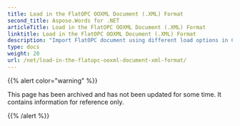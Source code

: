```yaml
---
title: Load in the FlatOPC OOXML Document (.XML) Format
second_title: Aspose.Words for .NET
articleTitle: Load in the FlatOPC OOXML Document (.XML) Format
linktitle: Load in the FlatOPC OOXML Document (.XML) Format
description: "Import FlatOPC document using different load options in C#."
type: docs
weight: 20
url: /net/load-in-the-flatopc-ooxml-document-xml-format/
---
```


{{% alert color="warning" %}}

This page has been archived and has not been updated for some time. It contains information for reference only.

{{% /alert %}}